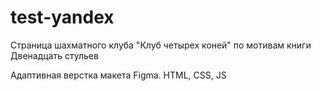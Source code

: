 # test-yandex

Страница шахматного клуба "Клуб четырех коней" по мотивам книги Двенадцать стульев

Адаптивная верстка макета Figma. HTML, CSS, JS
